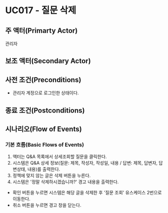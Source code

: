 # UC017 - 질문 삭제
## 주 액터(Primarty Actor)
관리자


## 보조 액터(Secondary Actor)

## 사전 조건(Preconditions)
- 관리자 계정으로 로그인한 상태이다.


## 종료 조건(Postconditions)


## 시나리오(Flow of Events)

### 기본 흐름(Basic Flows of Events)
1. 액터는 Q&A 목록에서 상세조회할 질문을 클릭한다.
2. 시스템은 Q&A 상세 정보(질문: 제목, 작성자, 작성일, 내용 / 답변: 제목, 답변자, 답변상태, 내용)를 출력한다.
3. 정책에 맞지 않는 글은 삭제 버튼을 누른다.
4. 시스템은 '정말 삭제하시겠습니까?' 경고 내용을 출력한다.
  - 확인 버튼을 누르면 시스템은 해당 글을 삭제한 후 '질문 조회' 유스케이스 2번으로 이동한다.
  - 취소 버튼을 누르면 경고 창을 닫는다.
